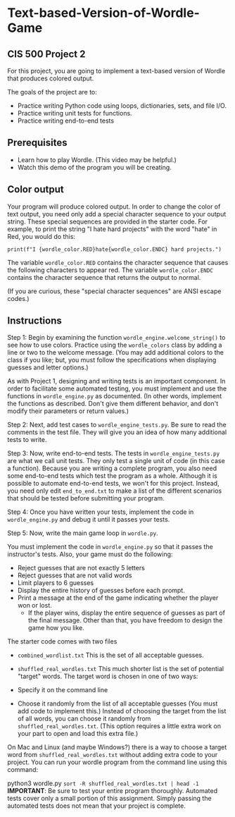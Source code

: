 # Text-based-Version-of-Wordle-Game
## CIS 500 Project 2

For this project, you are going to implement a text-based version of Wordle that produces colored output.

The goals of the project are to:

* Practice writing Python code using loops, dictionaries, sets, and file I/O.
* Practice writing unit tests for functions.
* Practice writing end-to-end tests
## Prerequisites
* Learn how to play Wordle. (This video may be helpful.)
* Watch this demo of the program you will be creating.
## Color output
Your program will produce colored output. In order to change the color of text output, you need only add a special character sequence to your output string. These special sequences are provided in the starter code. For example, to print the string "I hate hard projects" with the word "hate" in Red, you would do this:

`print(f"I {wordle_color.RED}hate{wordle_color.ENDC} hard projects.")`

The variable `wordle_color.RED` contains the character sequence that causes the following characters to appear red. The variable `wordle_color.ENDC` contains the character sequence that returns the output to normal.

(If you are curious, these "special character sequences" are ANSI escape codes.)

## Instructions
Step 1: Begin by examining the function `wordle_engine.welcome_string()` to see how to use colors. Practice using the `wordle_colors` class by adding a line or two to the welcome message. (You may add additional colors to the class if you like; but, you must follow the specifications when displaying guesses and letter options.)

As with Project 1, designing and writing tests is an important component. In order to facilitate some automated testing, you must implement and use the functions in `wordle_engine.py` as documented. (In other words, implement the functions as described. Don't give them different behavior, and don't modify their parameters or return values.)

Step 2: Next, add test cases to `wordle_engine_tests.py`. Be sure to read the comments in the test file. They will give you an idea of how many additional tests to write.

Step 3: Now, write end-to-end tests. The tests in `wordle_engine_tests.py` are what we call unit tests. They only test a single unit of code (in this case a function). Because you are writing a complete program, you also need some end-to-end tests which test the program as a whole. Although it is possible to automate end-to-end tests, we won't for this project. Instead, you need only edit `end_to_end.txt` to make a list of the different scenarios that should be tested before submitting your program.

Step 4: Once you have written your tests, implement the code in `wordle_engine.py` and debug it until it passes your tests.

Step 5: Now, write the main game loop in `wordle.py`.

You must implement the code in `wordle_engine.py` so that it passes the instructor's tests. Also, your game must do the following:

* Reject guesses that are not exactly 5 letters
* Reject guesses that are not valid words
* Limit players to 6 guesses
* Display the entire history of guesses before each prompt.
* Print a message at the end of the game indicating whether the player won or lost.
  * If the player wins, display the entire sequence of guesses as part of the final message.
Other than that, you have freedom to design the game how you like.

The starter code comes with two files

* `combined_wordlist.txt` This is the set of all acceptable guesses.
* `shuffled_real_wordles.txt` This much shorter list is the set of potential "target" words.
The target word is chosen in one of two ways:

* Specify it on the command line
* Choose it randomly from the list of all acceptable guesses (You must add code to implement this.)
Instead of choosing the target from the list of all words, you can choose it randomly from `shuffled_real_wordles.txt`. (This option requires a little extra work on your part to open and load this extra file.)

On Mac and Linux (and maybe Windows?) there is a way to choose a target word from `shuffled_real_wordles.txt` without adding extra code to your project. You can run your wordle program from the command line using this command:

python3 wordle.py `sort -R shuffled_real_wordles.txt | head -1`
**IMPORTANT**: Be sure to test your entire program thoroughly. Automated tests cover only a small portion of this assignment. Simply passing the automated tests does not mean that your project is complete.
